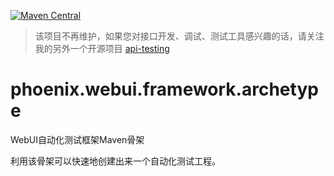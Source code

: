 [![Maven Central](https://maven-badges.herokuapp.com/maven-central/com.surenpi.autotest/autotest.web.framework.archetype/badge.svg)](https://maven-badges.herokuapp.com/maven-central/com.surenpi.autotest/autotest.web.framework.archetype)

> 该项目不再维护，如果您对接口开发、调试、测试工具感兴趣的话，请关注我的另外一个开源项目 [api-testing](https://github.com/LinuxSuRen/api-testing)

# phoenix.webui.framework.archetype
WebUI自动化测试框架Maven骨架  

利用该骨架可以快速地创建出来一个自动化测试工程。
